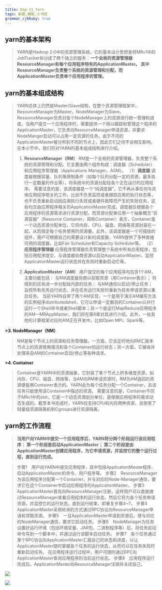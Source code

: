 ```yaml
---
title: Day-11 Yarn
tags: 新建,模板,小书匠
grammar_cjkRuby: true
---
```



## yarn的基本架构
>YARN是Hadoop 2.0中的资源管理系统，它的基本设计思想是将MRv1中的JobTracker拆分成了两个独立的服务：**一个全局的资源管理器ResourceManager和每个应用程序特有的ApplicationMaster。
其中ResourceManager负责整个系统的资源管理和分配，而ApplicationMaster负责单个应用程序的管理。**

## yarn的基本组成结构
>YARN总体上仍然是Master/Slave结构，在整个资源管理框架中，ResourceManager为Master，NodeManager为Slave，ResourceManager负责对各个NodeManager上的资源进行统一管理和调度。当用户提交一个应用程序时，需要提供一个用以跟踪和管理这个程序的ApplicationMaster，它负责向ResourceManager申请资源，并要求NodeManger启动可以占用一定资源的任务。由于不同的ApplicationMaster被分布到不同的节点上，因此它们之间不会相互影响。在本小节中，我们将对YARN的基本组成结构进行介绍。
>1.  **ResourceManager（RM）**
RM是一个全局的资源管理器，负责整个系统的资源管理和分配。它主要由两个组件构成：调度器（Scheduler）和应用程序管理器（Applications Manager，ASM）。
（1）**调度器**
调度器根据容量、队列等限制条件（如每个队列分配一定的资源，最多执行一定数量的作业等），将系统中的资源分配给各个正在运行的应用程序。
需要注意的是，该调度器是一个“纯调度器”，它不再从事任何与具体应用程序相关的工作，比如不负责监控或者跟踪应用的执行状态等，也不负责重新启动因应用执行失败或者硬件故障而产生的失败任务，这些均交由应用程序相关的ApplicationMaster完成。调度器仅根据各个应用程序的资源需求进行资源分配，而资源分配单位用一个抽象概念“资源容器”（Resource Container，简称Container）表示，Container是一个动态资源分配单位，它将内存、CPU、磁盘、网络等资源封装在一起，从而限定每个任务使用的资源量。此外，该调度器是一个可插拔的组件，用户可根据自己的需要设计新的调度器，YARN提供了多种直接可用的调度器，比如Fair Scheduler和Capacity Scheduler等。
（2） **应用程序管理器**
应用程序管理器负责管理整个系统中所有应用程序，包括应用程序提交、与调度器协商资源以启动ApplicationMaster、监控ApplicationMaster运行状态并在失败时重新启动它等。

>2. **ApplicationMaster（AM）**
用户提交的每个应用程序均包含1个AM，主要功能包括：
与RM调度器协商以获取资源（用Container表示）；
将得到的任务进一步分配给内部的任务；
与NM通信以启动/停止任务；
监控所有任务运行状态，并在任务运行失败时重新为任务申请资源以重启任务。
当前YARN自带了两个AM实现，一个是用于演示AM编写方法的实例程序distributedshell，它可以申请一定数目的Container以并行运行一个Shell命令或者Shell脚本；另一个是运行MapReduce应用程序的AM—MRAppMaster，我们将在第8章对其进行介绍。此外，一些其他的计算框架对应的AM正在开发中，比如Open MPI、Spark等。

**>3. NodeManager（NM）**
>NM是每个节点上的资源和任务管理器，一方面，它会定时地向RM汇报本节点上的资源使用情况和各个Container的运行状态；另一方面，它接收并处理来自AM的Container启动/停止等各种请求。

**>4. Container**
>Container是YARN中的资源抽象，它封装了某个节点上的多维度资源，如内存、CPU、磁盘、网络等，当AM向RM申请资源时，RM为AM返回的资源便是用Container表示的。YARN会为每个任务分配一个Container，且该任务只能使用该Container中描述的资源。
需要注意的是，Container不同于MRv1中的slot，它是一个动态资源划分单位，是根据应用程序的需求动态生成的。截至本书完成时，YARN仅支持CPU和内存两种资源，且使用了轻量级资源隔离机制Cgroups进行资源隔离。

## yarn的工作流程
>**当用户向YARN中提交一个应用程序后，YARN将分两个阶段运行该应用程序：
第一个阶段是启动ApplicationMaster；
第二个阶段是由ApplicationMaster创建应用程序，为它申请资源，并监控它的整个运行过程，直到运行完成。**

>步骤1　用户向YARN中提交应用程序，其中包括ApplicationMaster程序、启动ApplicationMaster的命令、用户程序等。
步骤2　ResourceManager为该应用程序分配第一个Container，并与对应的Node-Manager通信，要求它在这个Container中启动应用程序的ApplicationMaster。
步骤3　ApplicationMaster首先向ResourceManager注册，这样用户可以直接通过ResourceManager查看应用程序的运行状态，然后它将为各个任务申请资源，并监控它的运行状态，直到运行结束，即重复步骤4~7。
步骤4　ApplicationMaster采用轮询的方式通过RPC协议向ResourceManager申请和领取资源。
步骤5　一旦ApplicationMaster申请到资源后，便与对应的NodeManager通信，要求它启动任务。
步骤6　NodeManager为任务设置好运行环境（包括环境变量、JAR包、二进制程序等）后，将任务启动命令写到一个脚本中，并通过运行该脚本启动任务。
步骤7　各个任务通过某个RPC协议向ApplicationMaster汇报自己的状态和进度，以让ApplicationMaster随时掌握各个任务的运行状态，从而可以在任务失败时重新启动任务。
 在应用程序运行过程中，用户可随时通过RPC向ApplicationMaster查询应用程序的当前运行状态。
步骤8　应用程序运行完成后，ApplicationMaster向ResourceManager注销并关闭自己。

![][1]

![][2]


  [1]: https://www.github.com/zyzfirst/note_images/raw/master/%E5%B0%8F%E4%B9%A6%E5%8C%A0/1508512803863.jpg
  [2]: https://www.github.com/zyzfirst/note_images/raw/master/%E5%B0%8F%E4%B9%A6%E5%8C%A0/1508512818676.jpg